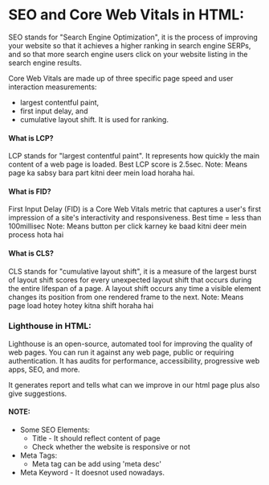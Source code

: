 # SEO and Core Web Vitals in HTML:
SEO stands for "Search Engine Optimization", it is the process of improving your website so that it achieves a higher ranking in search engine SERPs, and so that more search engine users click on your website listing in the search engine results.

Core Web Vitals are made up of three specific page speed and user interaction measurements: 
* largest contentful paint, 
* first input delay, and 
* cumulative layout shift. 
It is used for ranking.

#### What is LCP?
LCP stands for "largest contentful paint". It represents how quickly the main content of a web page is loaded. Best LCP score is 2.5sec.
Note: Means page ka sabsy bara part kitni deer mein load horaha hai.

#### What is FID?
First Input Delay (FID) is a Core Web Vitals metric that captures a user's first impression of a site's interactivity and responsiveness. Best time = less than 100millisec
Note: Means button per click karney ke baad kitni deer mein process hota hai

#### What is CLS?
CLS stands for "cumulative layout shift", it is a measure of the largest burst of layout shift scores for every unexpected layout shift that occurs during the entire lifespan of a page. A layout shift occurs any time a visible element changes its position from one rendered frame to the next.
Note: Means page load hotey hotey kitna shift horaha hai

### Lighthouse in HTML:
Lighthouse is an open-source, automated tool for improving the quality of web pages. You can run it against any web page, public or requiring authentication. It has audits for performance, accessibility, progressive web apps, SEO, and more.

It generates report and tells what can we improve in our html page plus also give suggestions.

#### NOTE:
* Some SEO Elements:
     * Title - It should reflect content of page
     * Check whether the website is responsive or not
* Meta Tags:
     * Meta tag can be add using 'meta desc'
* Meta Keyword - It doesnot used nowadays.